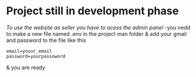 # Project still in development phase

_To use the website as seller you have to acess the admin panel_
-you nedd to make a new file named .env in the project man folder &
add your gmail and password to the file like this 
```
email=youur_email
password=yourpassoword
```
& you are ready